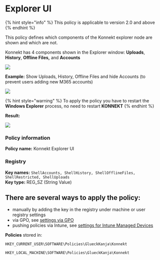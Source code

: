 # Explorer UI

{% hint style="info" %}
This policy is applicable to version 2.0 and above
{% endhint %}

This policy defines which components of the Konnekt explorer node are shown and which are not.

Konnekt has 4 components shown in the Explorer window: **Uploads**, **History**, **Offline Files,** and **Accounts**

![](<../../.gitbook/assets/2022-07-20 18\_13\_04-Window.png>)

**Example:** Show Uploads, History, Offline Files and hide Accounts (to prevent users adding new M365 accounts)&#x20;

![](<../../.gitbook/assets/2021-10-27 10\_13\_30-Windows Sandbox.png>)

{% hint style="warning" %}
To apply the policy you have to restart the **Windows Explorer** process, no need to restart **KONNEKT**
{% endhint %}

**Result:**

![](<../../.gitbook/assets/2022-07-20 18\_10\_09-Window.png>)

### **Policy information**

**Policy name:** Konnekt Explorer UI

### Registry

**Key names:** `ShellAccounts, ShellHistory, ShellOfflineFiles, ShellRestricted, ShellUploads`\
**Key type:** REG\_SZ (String Value)

## **There are several ways to apply the policy:**

* manually by adding the key in the registry under machine or user registry settings
* via GPO, see [settings via GPO](../management-options/settings-via-gpo.md)
* pushing policies via Intune, see [settings for Intune Managed Devices](../management-options/setting-for-intune-managed-devices-1/intune-gui-settings.md#konnekt-explorer-ui)

**Policies** stored in:

`HKEY_CURRENT_USER\SOFTWARE\Policies\GlueckKanja\Konnekt`

`HKEY_LOCAL_MACHINE\SOFTWARE\Policies\GlueckKanja\Konnekt`
